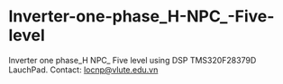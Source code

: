# Inverter-one-phase_H-NPC_-Five-level
Inverter one phase_H NPC_ Five level using DSP TMS320F28379D LauchPad.
Contact: locnp@vlute.edu.vn
